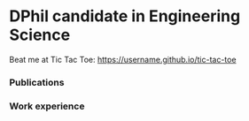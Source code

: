 # DPhil candidate in Engineering Science

Beat me at Tic Tac Toe: https://username.github.io/tic-tac-toe

### Publications

### Work experience
